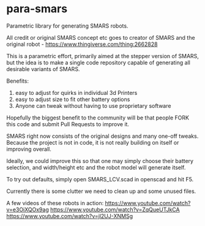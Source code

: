 # para-smars
Parametric library for generating SMARS robots. 

All credit or original SMARS concept etc goes to creator of SMARS and the original robot - https://www.thingiverse.com/thing:2662828

This is a parametric effort, primarily aimed at the stepper version of SMARS, 
but the idea is to make a single code repository capable of generating all desirable variants of SMARS.

Benefits:

1. easy to adjust for quirks in individual 3d Printers
2. easy to adjust size to fit other battery options
3. Anyone can tweak without having to use proprietary software


Hopefully the biggest benefit to the community will be that people FORK this code and submit Pull Requests to improve it. 

SMARS right now consists of the original designs and many one-off tweaks. Because the project is not in code, it is not really
building on itself or improving overall.

Ideally, we could improve this so that one may simply choose their battery selection, and width/height etc and the robot model will generate itself.

To try out defaults, simply open SMARS_LCV.scad  in openscad and hit F5.


Currently there is some clutter we need to clean up and some unused files.

A few videos of these robots in action:
https://www.youtube.com/watch?v=e3OiXQOx9ag
https://www.youtube.com/watch?v=ZqQueUTJkCA
https://www.youtube.com/watch?v=jl2UJ-XNMSg
